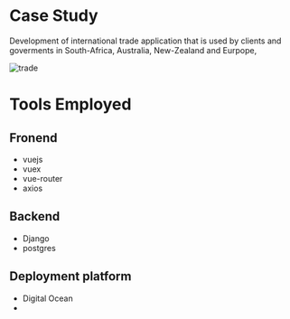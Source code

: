 # Case Study

Development of international trade application that is used by clients and goverments in South-Africa, Australia, New-Zealand and Eurpope,



![trade](assets/case-slide-trade.PNG)


# Tools Employed

## Fronend
* vuejs
* vuex
* vue-router
* axios


## Backend
* Django
* postgres

## Deployment platform
* Digital Ocean
* 